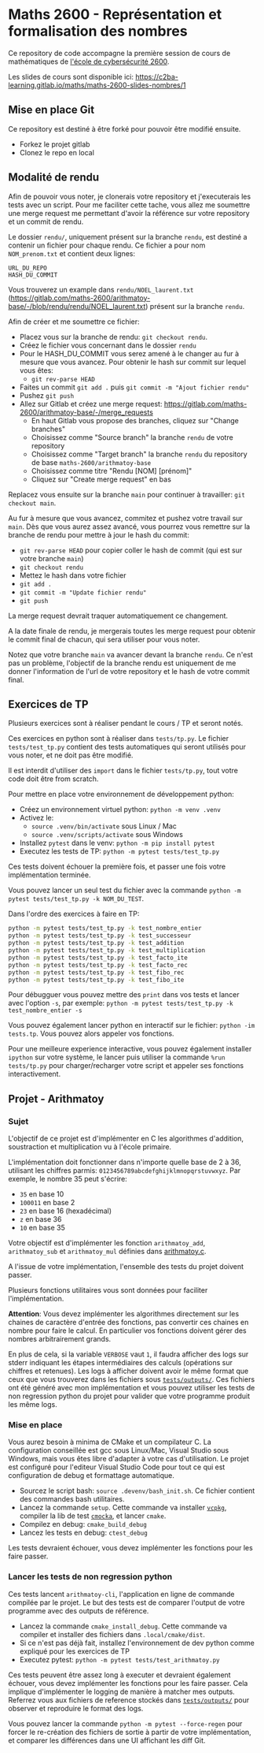 # Maths 2600 - Représentation et formalisation des nombres

Ce repository de code accompagne la première session de cours de mathématiques de [l'école de cybersécurité 2600](https://candidature.ecole2600.com/).

Les slides de cours sont disponible ici: https://c2ba-learning.gitlab.io/maths/maths-2600-slides-nombres/1

## Mise en place Git

Ce repository est destiné à être forké pour pouvoir être modifié ensuite.

- Forkez le projet gitlab
- Clonez le repo en local

## Modalité de rendu

Afin de pouvoir vous noter, je clonerais votre repository et j'executerais les tests avec un script. Pour me faciliter cette tache, vous allez me soumettre une merge request me permettant d'avoir la référence sur votre repository et un commit de rendu.

Le dossier `rendu/`, uniquement présent sur la branche `rendu`, est destiné a contenir un fichier pour chaque rendu. Ce fichier a pour nom `NOM_prenom.txt` et contient deux lignes:

```
URL_DU_REPO
HASH_DU_COMMIT
```

Vous trouverez un example dans `rendu/NOEL_laurent.txt` (https://gitlab.com/maths-2600/arithmatoy-base/-/blob/rendu/rendu/NOEL_laurent.txt) présent sur la branche `rendu`.

Afin de créer et me soumettre ce fichier:

- Placez vous sur la branche de rendu: `git checkout rendu`.
- Créez le fichier vous concernant dans le dossier `rendu`
- Pour le HASH_DU_COMMIT vous serez amené à le changer au fur à mesure que vous avancez. Pour obtenir le hash sur commit sur lequel vous êtes:
  - `git rev-parse HEAD`
- Faites un commit `git add .` puis `git commit -m "Ajout fichier rendu"`
- Pushez `git push`
- Allez sur Gitlab et créez une merge request: https://gitlab.com/maths-2600/arithmatoy-base/-/merge_requests
  - En haut Gitlab vous propose des branches, cliquez sur "Change branches"
  - Choisissez comme "Source branch" la branche `rendu` de votre repository
  - Choisissez comme "Target branch" la branche `rendu` du repository de base `maths-2600/arithmatoy-base`
  - Choisissez comme titre "Rendu [NOM] [prénom]"
  - Cliquez sur "Create merge request" en bas

Replacez vous ensuite sur la branche `main` pour continuer à travailler: `git checkout main`.

Au fur à mesure que vous avancez, commitez et pushez votre travail sur `main`. Dès que vous aurez assez avancé, vous pourrez vous remettre sur la branche de rendu pour mettre à jour le hash du commit:

- `git rev-parse HEAD` pour copier coller le hash de commit (qui est sur votre branche `main`)
- `git checkout rendu`
- Mettez le hash dans votre fichier
- `git add .`
- `git commit -m "Update fichier rendu"`
- `git push`

La merge request devrait traquer automatiquement ce changement.

A la date finale de rendu, je mergerais toutes les merge request pour obtenir le commit final de chacun, qui sera utiliser pour vous noter.

Notez que votre branche `main` va avancer devant la branche `rendu`. Ce n'est pas un problème, l'objectif de la branche rendu est uniquement de me donner l'information de l'url de votre repository et le hash de votre commit final.

## Exercices de TP

Plusieurs exercices sont à réaliser pendant le cours / TP et seront notés.

Ces exercices en python sont à réaliser dans `tests/tp.py`. Le fichier `tests/test_tp.py` contient des tests automatiques qui seront utilisés pour vous noter, et ne doit pas être modifié.

Il est interdit d'utiliser des `import` dans le fichier `tests/tp.py`, tout votre code doit être from scratch.

Pour mettre en place votre environnement de développement python:

- Créez un environnement virtuel python: `python -m venv .venv`
- Activez le:
  - `source .venv/bin/activate` sous Linux / Mac
  - `source .venv/scripts/activate` sous Windows
- Installez `pytest` dans le venv: `python -m pip install pytest`
- Executez les tests de TP: `python -m pytest tests/test_tp.py`

Ces tests doivent échouer la première fois, et passer une fois votre implémentation terminée.

Vous pouvez lancer un seul test du fichier avec la commande `python -m pytest tests/test_tp.py -k NOM_DU_TEST`.

Dans l'ordre des exercices à faire en TP:

```bash
python -m pytest tests/test_tp.py -k test_nombre_entier
python -m pytest tests/test_tp.py -k test_successeur
python -m pytest tests/test_tp.py -k test_addition
python -m pytest tests/test_tp.py -k test_multiplication
python -m pytest tests/test_tp.py -k test_facto_ite
python -m pytest tests/test_tp.py -k test_facto_rec
python -m pytest tests/test_tp.py -k test_fibo_rec
python -m pytest tests/test_tp.py -k test_fibo_ite
```

Pour débugguer vous pouvez mettre des `print` dans vos tests et lancer avec l'option `-s`, par exemple: `python -m pytest tests/test_tp.py -k test_nombre_entier -s`

Vous pouvez également lancer python en interactif sur le fichier: `python -im tests.tp`. Vous pouvez alors appeler vos fonctions.

Pour une meilleure experience interactive, vous pouvez également installer `ipython` sur votre système, le lancer puis utiliser la commande `%run tests/tp.py` pour charger/recharger votre script et appeler ses fonctions interactivement.

## Projet - Arithmatoy

### Sujet

L'objectif de ce projet est d'implémenter en C les algorithmes d'addition, soustraction et multiplication vu à l'école primaire.

L'implémentation doit fonctionner dans n'importe quelle base de 2 à 36, utilisant les chiffres parmis: `0123456789abcdefghijklmnopqrstuvwxyz`. Par exemple, le nombre 35 peut s'écrire:

- `35` en base 10
- `100011` en base 2
- `23` en base 16 (hexadécimal)
- `z` en base 36
- `10` en base 35

Votre objectif est d'implémenter les fonction `arithmatoy_add`, `arithmatoy_sub` et `arithmatoy_mul` définies dans [arithmatoy.c](src/arithmatoy.c).

A l'issue de votre implémentation, l'ensemble des tests du projet doivent passer.

Plusieurs fonctions utilitaires vous sont données pour faciliter l'implémentation.

**Attention**: Vous devez implémenter les algorithmes directement sur les chaines de caractère d'entrée des fonctions, pas convertir ces chaines en nombre pour faire le calcul. En particulier vos fonctions doivent gérer des nombres arbitrairement grands.

En plus de cela, si la variable `VERBOSE` vaut `1`, il faudra afficher des logs sur stderr indiquant les étapes intermédiaires des calculs (opérations sur chiffres et retenues). Les logs à afficher doivent avoir le même format que ceux que vous trouverez dans les fichiers sous [`tests/outputs/`](tests/outputs). Ces fichiers ont été généré avec mon implémentation et vous pouvez utiliser les tests de non regression python du projet pour valider que votre programme produit les même logs.

### Mise en place

Vous aurez besoin à minima de CMake et un compilateur C. La configuration conseillée est gcc sous Linux/Mac, Visual Studio sous Windows, mais vous êtes libre d'adapter à votre cas d'utilisation. Le projet est configuré pour l'editeur Visual Studio Code pour tout ce qui est configuration de debug et formattage automatique.

- Sourcez le script bash: `source .devenv/bash_init.sh`. Ce fichier contient des commandes bash utilitaires.
- Lancez la commande `setup`. Cette commande va installer [`vcpkg`](https://vcpkg.io/en/index.html), compiler la lib de test [`cmocka`](https://cmocka.org/), et lancer `cmake`.
- Compilez en debug: `cmake_build_debug`
- Lancez les tests en debug: `ctest_debug`

Les tests devraient échouer, vous devez implémenter les fonctions pour les faire passer.

### Lancer les tests de non regression python

Ces tests lancent `arithmatoy-cli`, l'application en ligne de commande compilée par le projet. Le but des tests est de comparer l'output de votre programme avec des outputs de référence.

- Lancez la commande `cmake_install_debug`. Cette commande va compiler et installer des fichiers dans `.local/cmake/dist`.
- Si ce n'est pas déjà fait, installez l'environnement de dev python comme expliqué pour les exercices de TP
- Executez pytest: `python -m pytest tests/test_arithmatoy.py`

Ces tests peuvent être assez long à executer et devraient également échouer, vous devez implémenter les fonctions pour les faire passer. Cela implique d'implémenter le logging de manière à matcher mes outputs. Referrez vous aux fichiers de reference stockés dans [`tests/outputs/`](tests/outputs) pour observer et reproduire le format des logs.

Vous pouvez lancer la commande `python -m pytest --force-regen` pour forcer le re-création des fichiers de sortie à partir de votre implémentation, et comparer les différences dans une UI affichant les diff Git.
